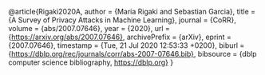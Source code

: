 @article{Rigaki2020A,
  author    = {Maria Rigaki and
               Sebastian Garcia},
  title     = {A Survey of Privacy Attacks in Machine Learning},
  journal   = {CoRR},
  volume    = {abs/2007.07646},
  year      = {2020},
  url       = {https://arxiv.org/abs/2007.07646},
  archivePrefix = {arXiv},
  eprint    = {2007.07646},
  timestamp = {Tue, 21 Jul 2020 12:53:33 +0200},
  biburl    = {https://dblp.org/rec/journals/corr/abs-2007-07646.bib},
  bibsource = {dblp computer science bibliography, https://dblp.org}
}

